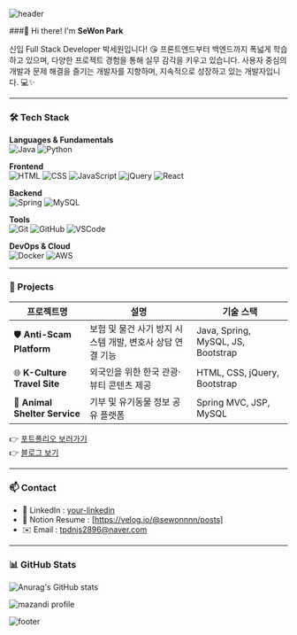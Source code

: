 <!--
**sewonnnn/sewonnnn** is a ✨ _special_ ✨ repository because its `README.md` (this file) appears on your GitHub profile.

Here are some ideas to get you started:

- 🔭 I’m currently working on ...
- 🌱 I’m currently learning ...
- 👯 I’m looking to collaborate on ...
- 🤔 I’m looking for help with ...
- 💬 Ask me about ...
- 📫 How to reach me: ...
- 😄 Pronouns: ...
- ⚡ Fun fact: ...
-->
![header](https://capsule-render.vercel.app/api?type=waving&color=auto&height=250&fontSize=50&animation=twinkling&text=Sewonnnn)
<!-- 간단한 인사말 -->

###👋 Hi there! I'm **SeWon Park**

신입 Full Stack Developer 박세원입니다! 😘
프론트엔드부터 백엔드까지 폭넓게 학습하고 있으며, 다양한 프로젝트 경험을 통해 실무 감각을 키우고 있습니다.
사용자 중심의 개발과 문제 해결을 즐기는 개발자를 지향하며, 지속적으로 성장하고 있는 개발자입니다. 💻✨

---

### 🛠️ Tech Stack

**Languages & Fundamentals**  
![Java](https://img.shields.io/badge/Java-007396?style=flat&logo=java&logoColor=white)
![Python](https://img.shields.io/badge/Python-3776AB?style=flat&logo=python&logoColor=white)

**Frontend**  
![HTML](https://img.shields.io/badge/HTML5-E34F26?style=flat&logo=html5&logoColor=white)
![CSS](https://img.shields.io/badge/CSS3-1572B6?style=flat&logo=css3&logoColor=white)
![JavaScript](https://img.shields.io/badge/JavaScript-F7DF1E?style=flat&logo=javascript&logoColor=black)
![jQuery](https://img.shields.io/badge/jQuery-0769AD?style=flat&logo=jquery&logoColor=white)
![React](https://img.shields.io/badge/React-61DAFB?style=flat&logo=react&logoColor=black)

**Backend**  
![Spring](https://img.shields.io/badge/Spring-6DB33F?style=flat&logo=spring&logoColor=white)
![MySQL](https://img.shields.io/badge/MySQL-4479A1?style=flat&logo=mysql&logoColor=white)

**Tools**  
![Git](https://img.shields.io/badge/Git-F05032?style=flat&logo=git&logoColor=white)
![GitHub](https://img.shields.io/badge/GitHub-181717?style=flat&logo=github&logoColor=white)
![VSCode](https://img.shields.io/badge/VS_Code-007ACC?style=flat&logo=visualstudiocode&logoColor=white)

**DevOps & Cloud**  
![Docker](https://img.shields.io/badge/Docker-2496ED?style=flat&logo=docker&logoColor=white)
![AWS](https://img.shields.io/badge/Amazon_AWS-232F3E?style=flat&logo=amazonaws&logoColor=white)

---

### 🧩 Projects

| 프로젝트명                    | 설명                                                      | 기술 스택                          |
| ----------------------------- | --------------------------------------------------------- | ---------------------------------- |
| 🛡️ **Anti-Scam Platform**     | 보험 및 물건 사기 방지 시스템 개발, 변호사 상담 연결 기능 | Java, Spring, MySQL, JS, Bootstrap |
| 🌐 **K-Culture Travel Site**  | 외국인을 위한 한국 관광·뷰티 콘텐츠 제공                  | HTML, CSS, jQuery, Bootstrap       |
| 🐾 **Animal Shelter Service** | 기부 및 유기동물 정보 공유 플랫폼                         | Spring MVC, JSP, MySQL             |

👉 [포트폴리오 보러가기](#vithamin.dothome.co.kr)  
👉 [블로그 보기](#https://github.com/hm1211/vithamin.github.io.git)

---

### 📫 Contact

- 💼 LinkedIn : [your-linkedin](https://linkedin.com/in/yourprofile)
- 📝 Notion Resume : [https://velog.io/@sewonnnn/posts]
- ✉️ Email : tpdnjs2896@naver.com

---

<!-- 깃허브 통계 -->

### 📊 GitHub Stats

![Anurag's GitHub stats](https://github-readme-stats.vercel.app/api?username=anuraghazra&show_icons=true&theme=dracula)

<!-- 잔디 -->
![mazandi profile](http://mazandi.herokuapp.com/api?handle={sewonnnn}&theme=warm)



![footer](https://capsule-render.vercel.app/api?type=waving&color=auto&height=250&fontSize=50&animation=twinkling&text=Sewonnnn)

